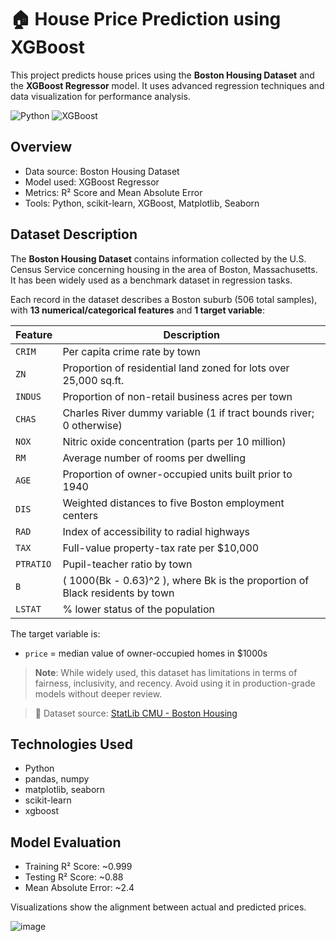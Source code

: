 # 🏠 House Price Prediction using XGBoost

This project predicts house prices using the **Boston Housing Dataset** and the **XGBoost Regressor** model. It uses advanced regression techniques and data visualization for performance analysis.

![Python](https://img.shields.io/badge/Python-3.10-blue.svg)
![XGBoost](https://img.shields.io/badge/XGBoost-1.7.0-orange)

## Overview

- Data source: Boston Housing Dataset
- Model used: XGBoost Regressor
- Metrics: R² Score and Mean Absolute Error
- Tools: Python, scikit-learn, XGBoost, Matplotlib, Seaborn

## Dataset Description

The **Boston Housing Dataset** contains information collected by the U.S. Census Service concerning housing in the area of Boston, Massachusetts. It has been widely used as a benchmark dataset in regression tasks.

Each record in the dataset describes a Boston suburb (506 total samples), with **13 numerical/categorical features** and **1 target variable**:

| Feature   | Description |
|-----------|-------------|
| `CRIM`    | Per capita crime rate by town |
| `ZN`      | Proportion of residential land zoned for lots over 25,000 sq.ft. |
| `INDUS`   | Proportion of non-retail business acres per town |
| `CHAS`    | Charles River dummy variable (1 if tract bounds river; 0 otherwise) |
| `NOX`     | Nitric oxide concentration (parts per 10 million) |
| `RM`      | Average number of rooms per dwelling |
| `AGE`     | Proportion of owner-occupied units built prior to 1940 |
| `DIS`     | Weighted distances to five Boston employment centers |
| `RAD`     | Index of accessibility to radial highways |
| `TAX`     | Full-value property-tax rate per $10,000 |
| `PTRATIO` | Pupil-teacher ratio by town |
| `B`       | \( 1000(Bk - 0.63)^2 \), where Bk is the proportion of Black residents by town |
| `LSTAT`   | % lower status of the population |

The target variable is:
- `price` = median value of owner-occupied homes in $1000s

> **Note**: While widely used, this dataset has limitations in terms of fairness, inclusivity, and recency. Avoid using it in production-grade models without deeper review.

> 📎 Dataset source: [StatLib CMU - Boston Housing](http://lib.stat.cmu.edu/datasets/boston)

## Technologies Used

- Python
- pandas, numpy
- matplotlib, seaborn
- scikit-learn
- xgboost

## Model Evaluation

- Training R² Score: ~0.999
- Testing R² Score: ~0.88
- Mean Absolute Error: ~2.4

Visualizations show the alignment between actual and predicted prices.

![image](https://github.com/user-attachments/assets/a3948986-1ae5-444b-80a0-1cf49da82165)


